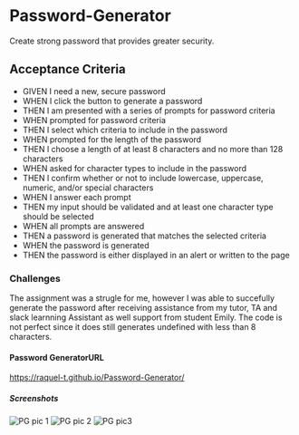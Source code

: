 # Password-Generator
Create strong password that provides greater security.

## Acceptance Criteria ##

* GIVEN I need a new, secure password
* WHEN I click the button to generate a password
* THEN I am presented with a series of prompts for password criteria
* WHEN prompted for password criteria
* THEN I select which criteria to include in the password
* WHEN prompted for the length of the password
* THEN I choose a length of at least 8 characters and no more than 128 characters
* WHEN asked for character types to include in the password
* THEN I confirm whether or not to include lowercase, uppercase, numeric, and/or special characters
* WHEN I answer each prompt
* THEN my input should be validated and at least one character type should be selected
* WHEN all prompts are answered
* THEN a password is generated that matches the selected criteria
* WHEN the password is generated
* THEN the password is either displayed in an alert or written to the page

### Challenges ###
The assignment was a strugle for me, however I was able to succefully generate the password after receiving assistance from my tutor, TA and slack learnning Assistant as well support from student Emily. The code is not perfect since it does still generates undefined with less than 8 characters. 

#### Password GeneratorURL ####
https://raquel-t.github.io/Password-Generator/


##### Screenshots #####

![PG pic 1](https://user-images.githubusercontent.com/130006996/236651281-de73dc03-9d20-4361-997d-ab240d8a74a7.jpg)
![PG pic 2](https://user-images.githubusercontent.com/130006996/236651289-9e3f88c8-d801-49f4-8d9b-e31879ddc46c.jpg)
![PG pic3](https://user-images.githubusercontent.com/130006996/236651292-37f746b1-a4dd-4d7e-860e-93d1a338528f.jpg)

